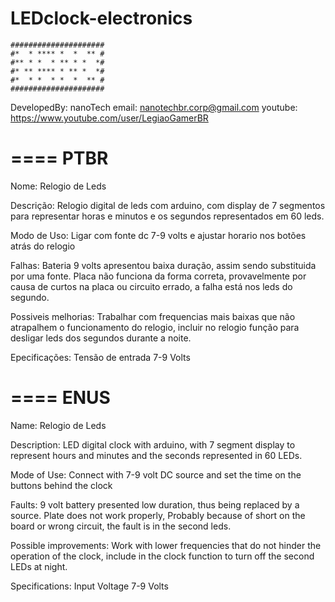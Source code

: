 # LEDclock-electronics
```
#####################
#*  * **** *  *  ** #
#** * *  * ** * *  *#
#* ** **** * ** *  *#
#*  * *  * *  *  ** #
#####################
```
DevelopedBy: nanoTech
email: nanotechbr.corp@gmail.com
youtube: https://www.youtube.com/user/LegiaoGamerBR

====
PTBR
====
Nome: Relogio de Leds

Descrição: Relogio digital de leds com arduino, com display de 7 segmentos para representar horas e minutos e os segundos representados em 60 leds.

Modo de Uso: Ligar com fonte dc 7-9 volts e ajustar horario nos botões atrás do relogio

Falhas: Bateria 9 volts apresentou baixa duração, assim sendo substituida por uma fonte. Placa não funciona da forma correta, 
provavelmente por causa de curtos na placa ou circuito errado, a falha está nos leds do segundo.

Possiveis melhorias: Trabalhar com frequencias mais baixas que não atrapalhem o funcionamento do relogio, incluir no relogio função para desligar leds dos segundos durante a noite.

Epecificações: Tensão de entrada 7-9 Volts

====
ENUS
====
Name: Relogio de Leds

Description: LED digital clock with arduino, with 7 segment display to represent hours and minutes and the seconds represented in 60 LEDs.

Mode of Use: Connect with 7-9 volt DC source and set the time on the buttons behind the clock

Faults: 9 volt battery presented low duration, thus being replaced by a source. Plate does not work properly,
Probably because of short on the board or wrong circuit, the fault is in the second leds.

Possible improvements: Work with lower frequencies that do not hinder the operation of the clock, include in the clock function to turn off the second LEDs at night.

Specifications: Input Voltage 7-9 Volts
